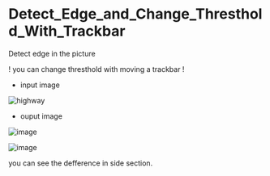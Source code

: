 # Detect_Edge_and_Change_Thresthold_With_Trackbar
Detect edge in the picture

! you can change thresthold with moving a trackbar !

- input image

![highway](https://user-images.githubusercontent.com/78711364/117750113-d6266b00-b24d-11eb-8905-393c61b77e79.jpg)

- ouput image

![image](https://user-images.githubusercontent.com/78711364/117750135-de7ea600-b24d-11eb-9408-f84c1fcf2c91.png)

![image](https://user-images.githubusercontent.com/78711364/117750144-e3435a00-b24d-11eb-850f-b04372762cd7.png)

you can see the defference in side section.
